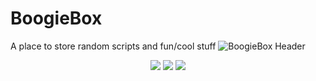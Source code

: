# BoogieBox
A place to store random scripts and fun/cool stuff
![BoogieBox Header](https://raw.githubusercontent.com/boogiedev/automotive-eda/master/img/automobiles.jpg)

<p align="center">
  <img src="https://img.shields.io/badge/Maintained%3F-not..really-red?style=flat-square"></img>
  <img src="https://img.shields.io/github/repo-size/boogiedev/boogiebox?style=flat-square">
  <img src="https://img.shields.io/github/commit-activity/m/boogiedev/boogiebox?style=flat-square">
</p>
